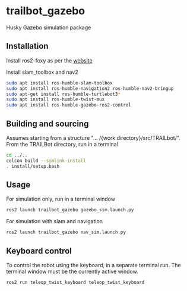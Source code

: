 # trailbot_gazebo

Husky Gazebo simulation package

## Installation

Install ros2-foxy as per the [website](https://docs.ros.org/en/foxy/Installation/Ubuntu-Install-Debians.html)

Install slam_toolbox and nav2

```bash
sudo apt install ros-humble-slam-toolbox
sudo apt install ros-humble-navigation2 ros-humble-nav2-bringup
sudo apt-get install ros-humble-turtlebot3*
sudo apt install ros-humble-twist-mux
sudo apt install ros-humble-gazebo-ros2-control

```

## Building and sourcing
Assumes starting from a structure "... /{work directory}/src/TRAILbot/". From the TRAILBot directory, run in a terminal  
```bash
cd ../..
colcon build --symlink-install
. install/setup.bash
```

## Usage
For simulation only, run in a terminal window

```bash
ros2 launch trailbot_gazebo gazebo_sim.launch.py
```
For simulation with slam and navigation
```bash
ros2 launch trailbot_gazebo nav_sim.launch.py
```

## Keyboard control
To control the robot using the keyboard, in a separate terminal run. The terminal window must be the currently active window.
```bash
ros2 run teleop_twist_keyboard teleop_twist_keyboard
```
